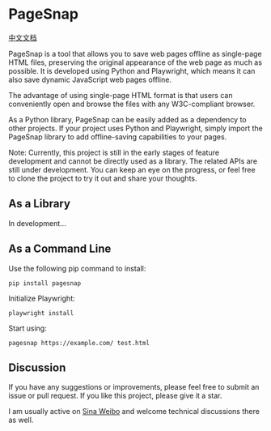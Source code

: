 # PageSnap

[中文文档](./README_zh.md)

PageSnap is a tool that allows you to save web pages offline as single-page HTML files, preserving the original appearance of the web page as much as possible. It is developed using Python and Playwright, which means it can also save dynamic JavaScript web pages offline.

The advantage of using single-page HTML format is that users can conveniently open and browse the files with any W3C-compliant browser.

As a Python library, PageSnap can be easily added as a dependency to other projects. If your project uses Python and Playwright, simply import the PageSnap library to add offline-saving capabilities to your pages.

Note: Currently, this project is still in the early stages of feature development and cannot be directly used as a library. The related APIs are still under development. You can keep an eye on the progress, or feel free to clone the project to try it out and share your thoughts.

## As a Library

In development...

## As a Command Line

Use the following pip command to install:

```
pip install pagesnap
```

Initialize Playwright:

```
playwright install
```

Start using:

```
pagesnap https://example.com/ test.html
```

## Discussion

If you have any suggestions or improvements, please feel free to submit an issue or pull request. If you like this project, please give it a star.

I am usually active on [Sina Weibo](https://www.weibo.com/u/1240212845) and welcome technical discussions there as well.